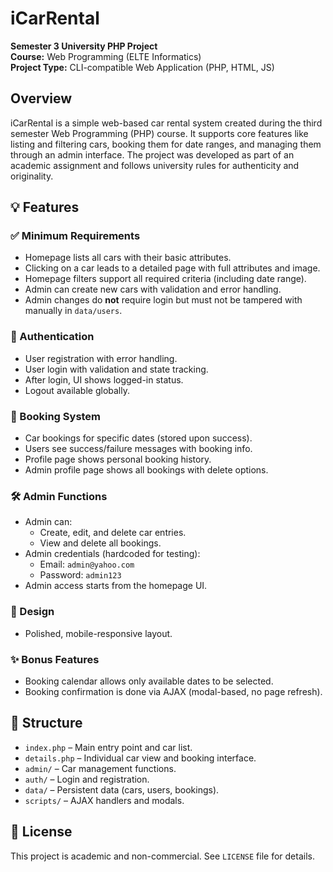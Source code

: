 # iCarRental

**Semester 3 University PHP Project**  
**Course:** Web Programming (ELTE Informatics)  
**Project Type:** CLI-compatible Web Application (PHP, HTML, JS)

## Overview

iCarRental is a simple web-based car rental system created during the third semester Web Programming (PHP) course. It supports core features like listing and filtering cars, booking them for date ranges, and managing them through an admin interface. The project was developed as part of an academic assignment and follows university rules for authenticity and originality.

## 💡 Features

### ✅ Minimum Requirements
- Homepage lists all cars with their basic attributes.
- Clicking on a car leads to a detailed page with full attributes and image.
- Homepage filters support all required criteria (including date range).
- Admin can create new cars with validation and error handling.
- Admin changes do **not** require login but must not be tampered with manually in `data/users`.

### 🔐 Authentication
- User registration with error handling.
- User login with validation and state tracking.
- After login, UI shows logged-in status.
- Logout available globally.

### 📅 Booking System
- Car bookings for specific dates (stored upon success).
- Users see success/failure messages with booking info.
- Profile page shows personal booking history.
- Admin profile page shows all bookings with delete options.

### 🛠 Admin Functions
- Admin can:
  - Create, edit, and delete car entries.
  - View and delete all bookings.
- Admin credentials (hardcoded for testing):
  - Email: `admin@yahoo.com`
  - Password: `admin123`
- Admin access starts from the homepage UI.

### 🎨 Design
- Polished, mobile-responsive layout.

### ✨ Bonus Features
- Booking calendar allows only available dates to be selected.
- Booking confirmation is done via AJAX (modal-based, no page refresh).

## 📂 Structure

- `index.php` – Main entry point and car list.
- `details.php` – Individual car view and booking interface.
- `admin/` – Car management functions.
- `auth/` – Login and registration.
- `data/` – Persistent data (cars, users, bookings).
- `scripts/` – AJAX handlers and modals.

## 📜 License

This project is academic and non-commercial. See `LICENSE` file for details.
